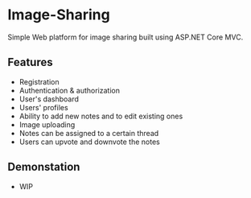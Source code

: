 # Image-Sharing
Simple Web platform for image sharing built using ASP.NET Core MVC.
## Features
* Registration
* Authentication & authorization
* User's dashboard
* Users' profiles
* Ability to add new notes and to edit existing ones
* Image uploading
* Notes can be assigned to a certain thread
* Users can upvote and downvote the notes
## Demonstation
* WIP
